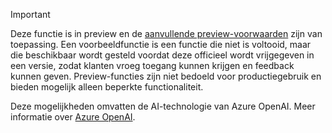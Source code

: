 > [!IMPORTANT]
> Deze functie is in preview en de [aanvullende preview-voorwaarden](https://dynamics.microsoft.com/legaldocs/supp-dynamics365-preview/) zijn van toepassing. Een voorbeeldfunctie is een functie die niet is voltooid, maar die beschikbaar wordt gesteld voordat deze officieel wordt vrijgegeven in een versie, zodat klanten vroeg toegang kunnen krijgen en feedback kunnen geven. Preview-functies zijn niet bedoeld voor productiegebruik en bieden mogelijk alleen beperkte functionaliteit.
>
> Deze mogelijkheden omvatten de AI-technologie van Azure OpenAI. Meer informatie over [Azure OpenAI](/legal/cognitive-services/openai/transparency-note).
